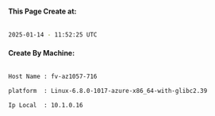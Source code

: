 
   
#### This Page Create at:

```bash

2025-01-14 - 11:52:25 UTC

```

#### Create By Machine:

```bash

Host Name : fv-az1057-716

platform  : Linux-6.8.0-1017-azure-x86_64-with-glibc2.39

Ip Local  : 10.1.0.16

```

